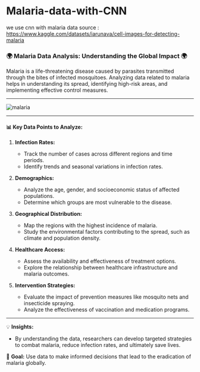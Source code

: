 # Malaria-data-with-CNN
we use cnn with malaria data 
source :  https://www.kaggle.com/datasets/iarunava/cell-images-for-detecting-malaria

### 🌍 Malaria Data Analysis: Understanding the Global Impact 🌍

Malaria is a life-threatening disease caused by parasites transmitted through the bites of infected mosquitoes. Analyzing data related to malaria helps in understanding its spread, identifying high-risk areas, and implementing effective control measures.

-------
![malaria](https://github.com/user-attachments/assets/d1316f1a-9c5e-4cfe-903d-12fcaadbb202)

-------


#### 📊 **Key Data Points to Analyze:**

1. **Infection Rates:**
   - Track the number of cases across different regions and time periods.
   - Identify trends and seasonal variations in infection rates.

2. **Demographics:**
   - Analyze the age, gender, and socioeconomic status of affected populations.
   - Determine which groups are most vulnerable to the disease.

3. **Geographical Distribution:**
   - Map the regions with the highest incidence of malaria.
   - Study the environmental factors contributing to the spread, such as climate and population density.

4. **Healthcare Access:**
   - Assess the availability and effectiveness of treatment options.
   - Explore the relationship between healthcare infrastructure and malaria outcomes.

5. **Intervention Strategies:**
   - Evaluate the impact of prevention measures like mosquito nets and insecticide spraying.
   - Analyze the effectiveness of vaccination and medication programs.

---

💡 **Insights:**
- By understanding the data, researchers can develop targeted strategies to combat malaria, reduce infection rates, and ultimately save lives.

🌟 **Goal:** Use data to make informed decisions that lead to the eradication of malaria globally.
